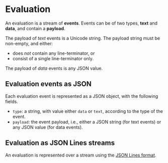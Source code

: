 # Evaluation

An evaluation is a stream of **events**.
Events can be of two types, **text** and **data**,
and contain a **payload**.

The payload of *text* events is a Unicode string.
The payload string must be non-empty, and either:

- does *not* contain any line-terminator, or
- consist of a single line-terminator only.

The payload of *data* events is any JSON value.

## Evaluation events as JSON

Each evaluation event is represented as a JSON object, with the following fields.

- `type`: a string, with value either `data` or `text`, according to the type of the event.
- `payload`: the event payload, i.e., either a JSON string (for text events) or any JSON value (for data events).

## Evaluation as JSON Lines streams

An evaluation is represented over a stream using the [JSON Lines format](http://jsonlines.org).
